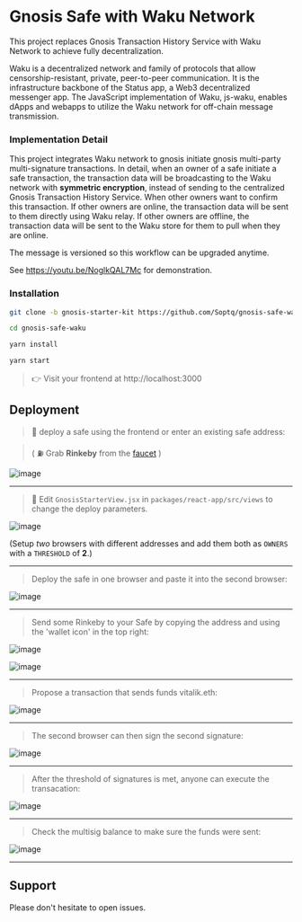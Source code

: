 # Gnosis Safe with Waku Network

This project replaces Gnosis Transaction History Service with Waku Network to achieve fully decentralization.

Waku is a decentralized network and family of protocols that allow censorship-resistant, private, peer-to-peer communication. It is the infrastructure backbone of the Status app, a Web3 decentralized messenger app. The JavaScript implementation of Waku, js-waku, enables dApps and webapps to utilize the Waku network for off-chain message transmission.

### Implementation Detail

This project integrates Waku network to gnosis initiate gnosis multi-party multi-signature transactions. In detail, when an owner of a safe initiate a safe transaction, the transaction data will be broadcasting to the Waku network with **symmetric encryption**, instead of sending to the centralized Gnosis Transaction History Service. When other owners want to confirm this transaction. If other owners are online, the transaction data will be sent to them directly using Waku relay. If other owners are offline, the transaction data will be sent to the Waku store for them to pull when they are online.

The message is versioned so this workflow can be upgraded anytime.

See https://youtu.be/NoglkQAL7Mc for demonstration.

### Installation

```sh
git clone -b gnosis-starter-kit https://github.com/Soptq/gnosis-safe-waku.git gnosis-safe-waku

cd gnosis-safe-waku

yarn install

yarn start
```

> 👉 Visit your frontend at http://localhost:3000


## Deployment

> 📡 deploy a safe using the frontend or enter an existing safe address:

> ( ⛽️ Grab **Rinkeby** from the [faucet](https://faucet.rinkeby.io/) )

![image](https://user-images.githubusercontent.com/2653167/129985013-b3562b2c-88b5-4180-9bbe-379808eb4267.png)

---

> 📝 Edit `GnosisStarterView.jsx` in `packages/react-app/src/views` to change the deploy parameters.

![image](https://user-images.githubusercontent.com/2653167/130370221-8f3c55c4-fe74-4e1a-b472-e2d4f1fa7428.png)


(Setup *two* browsers with different addresses and add them both as `OWNERS` with a `THRESHOLD` of **2**.)

---

> Deploy the safe in one browser and paste it into the second browser:

![image](https://user-images.githubusercontent.com/2653167/130370279-34b5424f-f08a-4f76-8880-793c57d1b14b.png)

---

> Send some Rinkeby to your Safe by copying the address and using the 'wallet icon' in the top right:

![image](https://user-images.githubusercontent.com/2653167/130370297-0425ede2-846c-4d5e-b71a-4c3a6790ce77.png)

![image](https://user-images.githubusercontent.com/2653167/130370307-34763ae1-4b2a-466b-89cd-08b5751c72ba.png)

---

> Propose a transaction that sends funds vitalik.eth:

![image](https://user-images.githubusercontent.com/2653167/130370336-89288eeb-be94-49e1-8e39-eaf608002e40.png)


---

> The second browser can then sign the second signature:

![image](https://user-images.githubusercontent.com/2653167/130370374-0dc87367-ebff-4e4c-9820-c54ed1a9df95.png)


---

> After the threshold of signatures is met, anyone can execute the transacation:

![image](https://user-images.githubusercontent.com/2653167/130370390-5d083f06-178f-409f-9706-42498aed8cec.png)

---

> Check the multisig balance to make sure the funds were sent:

![image](https://user-images.githubusercontent.com/2653167/130370436-47eb5ef2-9e57-4539-af29-a4ee277214e7.png)


---


## Support

Please don't hesitate to open issues.
